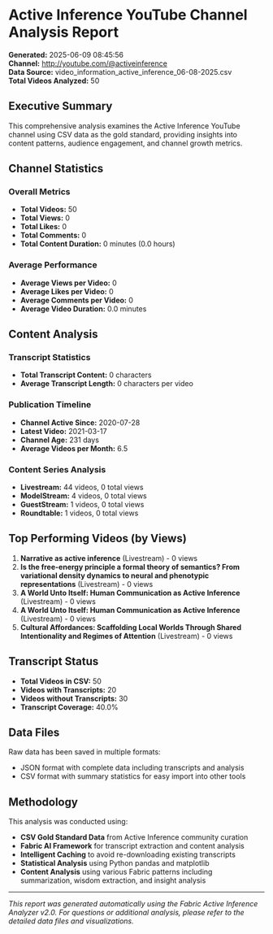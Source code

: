 # Active Inference YouTube Channel Analysis Report

**Generated:** 2025-06-09 08:45:56  
**Channel:** http://youtube.com/@activeinference  
**Data Source:** video_information_active_inference_06-08-2025.csv  
**Total Videos Analyzed:** 50

## Executive Summary

This comprehensive analysis examines the Active Inference YouTube channel using CSV data as the gold standard, providing insights into content patterns, audience engagement, and channel growth metrics.

## Channel Statistics

### Overall Metrics
- **Total Videos:** 50
- **Total Views:** 0
- **Total Likes:** 0
- **Total Comments:** 0
- **Total Content Duration:** 0 minutes (0.0 hours)

### Average Performance
- **Average Views per Video:** 0
- **Average Likes per Video:** 0
- **Average Comments per Video:** 0
- **Average Video Duration:** 0.0 minutes

## Content Analysis

### Transcript Statistics
- **Total Transcript Content:** 0 characters
- **Average Transcript Length:** 0 characters per video

### Publication Timeline
- **Channel Active Since:** 2020-07-28
- **Latest Video:** 2021-03-17
- **Channel Age:** 231 days
- **Average Videos per Month:** 6.5

### Content Series Analysis

- **Livestream:** 44 videos, 0 total views
- **ModelStream:** 4 videos, 0 total views
- **GuestStream:** 1 videos, 0 total views
- **Roundtable:** 1 videos, 0 total views

## Top Performing Videos (by Views)

1. **Narrative as active inference** (Livestream) - 0 views
2. **Is the free-energy principle a formal theory of semantics? From variational density dynamics to neural and phenotypic representations** (Livestream) - 0 views
3. **A World Unto Itself: Human Communication as Active Inference** (Livestream) - 0 views
4. **A World Unto Itself: Human Communication as Active Inference** (Livestream) - 0 views
5. **Cultural Affordances: Scaffolding Local Worlds Through Shared Intentionality and Regimes of Attention** (Livestream) - 0 views

## Transcript Status

- **Total Videos in CSV:** 50
- **Videos with Transcripts:** 20
- **Videos without Transcripts:** 30
- **Transcript Coverage:** 40.0%

## Data Files

Raw data has been saved in multiple formats:
- JSON format with complete data including transcripts and analysis
- CSV format with summary statistics for easy import into other tools

## Methodology

This analysis was conducted using:
- **CSV Gold Standard Data** from Active Inference community curation
- **Fabric AI Framework** for transcript extraction and content analysis
- **Intelligent Caching** to avoid re-downloading existing transcripts
- **Statistical Analysis** using Python pandas and matplotlib
- **Content Analysis** using various Fabric patterns including summarization, wisdom extraction, and insight analysis

---

*This report was generated automatically using the Fabric Active Inference Analyzer v2.0.*
*For questions or additional analysis, please refer to the detailed data files and visualizations.*
